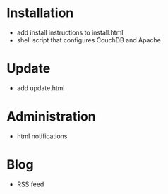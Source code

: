 # Installation
- add install instructions to install.html
- shell script that configures CouchDB and Apache

# Update
- add update.html

# Administration
- html notifications

# Blog
- RSS feed
